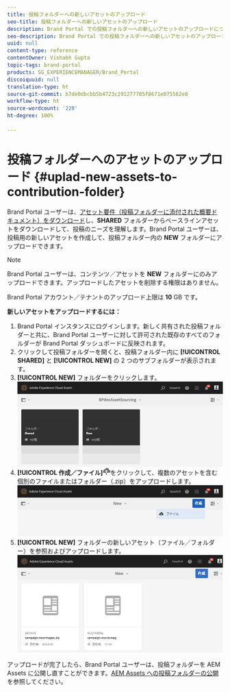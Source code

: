 ```yaml
---
title: 投稿フォルダーへの新しいアセットのアップロード
seo-title: 投稿フォルダーへの新しいアセットのアップロード
description: Brand Portal での投稿フォルダーへの新しいアセットのアップロードについて説明します。
seo-description: Brand Portal での投稿フォルダーへの新しいアセットのアップロードについて説明します。
uuid: null
content-type: reference
contentOwner: Vishabh Gupta
topic-tags: brand-portal
products: SG_EXPERIENCEMANAGER/Brand_Portal
discoiquuid: null
translation-type: ht
source-git-commit: b7de0dbcbb5b4723c291277705f8671e075562e0
workflow-type: ht
source-wordcount: '228'
ht-degree: 100%

---
```



# 投稿フォルダーへのアセットのアップロード {#uplad-new-assets-to-contribution-folder}

Brand Portal ユーザーは、[アセット要件（投稿フォルダーに添付された概要ドキュメント）をダウンロード](brand-portal-download-asset-requirements.md)し、**SHARED** フォルダーからベースラインアセットをダウンロードして、投稿のニーズを理解します。Brand Portal ユーザーは、投稿用の新しいアセットを作成して、投稿フォルダー内の **NEW** フォルダーにアップロードできます。

>[!NOTE]
>
>Brand Portal ユーザーは、コンテンツ／アセットを **NEW** フォルダーにのみアップロードできます。アップロードしたアセットを削除する権限はありません。
>
>Brand Portal アカウント／テナントのアップロード上限は **10** GB です。



**新しいアセットをアップロードするには：**

1. Brand Portal インスタンスにログインします。新しく共有された投稿フォルダーと共に、Brand Portal ユーザーに対して許可された既存のすべてのフォルダーが Brand Portal ダッシュボードに反映されます。
1. クリックして投稿フォルダーを開くと、投稿フォルダー内に **[!UICONTROL SHARED]** と **[!UICONTROL NEW]** の 2 つのサブフォルダーが表示されます。
1. **[!UICONTROL NEW]** フォルダーをクリックします。
   ![](assets/upload-new-assets1.png)
1. **[!UICONTROL 作成／ファイル]**![](assets/upload.png)をクリックして、複数のアセットを含む個別のファイルまたはフォルダー（.zip）をアップロードします。
   ![](assets/upload-new-assets2.png)
1. **[!UICONTROL NEW]** フォルダーの新しいアセット（ファイル／フォルダー）を参照およびアップロードします。
   ![](assets/upload-new-assets3.png)

アップロードが完了したら、Brand Portal ユーザーは、投稿フォルダーを AEM Assets に公開し直すことができます。[AEM Assets への投稿フォルダーの公開](brand-portal-publish-contribution-folder-to-aem-assets.md)を参照してください。